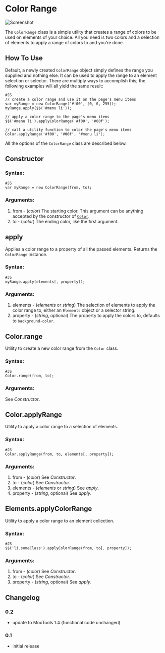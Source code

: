 Color Range
===============
![Screenshot](http://akaidiot.github.com/MooTools-ColorRange/color-range.png)

The `ColorRange` class is a simple utility that creates a range of colors to be used on elements of your choice. All you need is two colors and a selection of elements to apply a range of colors to and you're done. 

How To Use
----------

Default, a newly created `ColorRange` object simply defines the range you supplied and nothing else. It can be used to apply the range to an element selection or selector. There are multiply ways to accomplish this; the following examples will all yield the same result: 

    #JS
    // create a color range and use it on the page's menu items 
    var myRange = new ColorRange('#f00', [0, 0, 255]);
    myRange.apply($$('#menu li'));
    
    // apply a color range to the page's menu items 
    $$('#menu li').applyColorRange('#f00', '#00f');
    
    // call a utility function to color the page's menu items 
    Color.applyRange('#f00', '#00f', '#menu li');

All the options of the `ColorRange` class are described below. 

## Constructor 

### Syntax: 

    #JS
    var myRange = new ColorRange(from, to);

### Arguments: 

1. from - (*color*) The starting color. This argument can be anything accepted by the constructor of [`Color`](http://mootools.net/docs/more/Utilities/Color "MooTools More/Utilities/Color Docs"). 
2. to - (*color*) The ending color, like the first argument. 

## apply

Applies a color range to a property of all the passed elements. Returns the `ColorRange` instance.  

### Syntax:

    #JS
    myRange.apply(elements[, property]);

### Arguments: 

1. elements - (*elements* or *string*) The selection of elements to apply the color range to, either an `Elements` object or a selector string. 
2. property - (*string*, optional) The property to apply the colors to, defaults to `background-color`. 

## Color.range

Utility to create a new color range from the `Color` class. 

### Syntax:
    
    #JS
    Color.range(from, to);

### Arguments:

See *Constructor*. 

## Color.applyRange

Utility to apply a color range to a selection of elements. 

### Syntax:

    #JS
    Color.applyRange(from, to, elements[, property]);

### Arguments:

1. from - (*color*) See *Constructor*.
2. to - (*color*) See *Constructor*.
3. elements - (*elements* or *string*) See *apply*. 
4. property - (*string*, optional) See *apply*. 

## Elements.applyColorRange

Utility to apply a color range to an element collection. 

### Syntax:
    
    #JS
    $$('li.someClass').applyColorRange(from, to[, property]);

### Arguments:

1. from - (*color*) See *Constructor*.
2. to - (*color*) See *Constructor*.
3. property - (*string*, optional) See *apply*. 


Changelog
---------

### 0.2

- update to MooTools 1.4 (functional code unchanged) 

### 0.1

- initial release 
